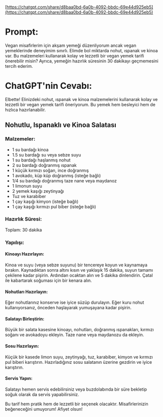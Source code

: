 <link rel="stylesheet" href="style.css" />
<script src="main.js"></script>

[https://chatgpt.com/share/d8baa0bd-6a0b-4092-bbdc-69e44d925eb5](https://chatgpt.com/share/d8baa0bd-6a0b-4092-bbdc-69e44d925eb5)

# Prompt: 
Vegan misafirlerim için akşam yemeği düzenliyorum ancak vegan yemeklerinde deneyimim sınırlı. Elimde bol miktarda nohut, ıspanak ve kinoa var. Bu malzemeleri kullanarak kolay ve lezzetli bir vegan yemek tarifi önerebilir misin? Ayrıca, yemeğin hazırlık süresinin 30 dakikayı geçmemesini tercih ederim.

# ChatGPT'nin Cevabı:
Elbette! Elinizdeki nohut, ıspanak ve kinoa malzemelerini kullanarak kolay ve lezzetli bir vegan yemek tarifi öneriyorum. Bu yemek hem besleyici hem de hızlıca hazırlanabilir.

## Nohutlu, Ispanaklı ve Kinoa Salatası
### Malzemeler:
* 1 su bardağı kinoa
* 1.5 su bardağı su veya sebze suyu
* 1 su bardağı haşlanmış nohut
* 2 su bardağı doğranmış ıspanak
* 1 küçük kırmızı soğan, ince doğranmış
* 1 avokado, küp küp doğranmış (isteğe bağlı)
* 1/4 su bardağı doğranmış taze nane veya maydanoz
* 1 limonun suyu
* 2 yemek kaşığı zeytinyağı
* Tuz ve karabiber
* 1 çay kaşığı kimyon (isteğe bağlı)
* 1 çay kaşığı kırmızı pul biber (isteğe bağlı)

### Hazırlık Süresi:
Toplam: 30 dakika

### Yapılışı:
#### Kinoayı Hazırlayın: 
Kinoa ve suyu (veya sebze suyunu) bir tencereye koyun ve kaynamaya bırakın. Kaynadıktan sonra altını kısın ve yaklaşık 15 dakika, suyun tamamı çekilene kadar pişirin. Ardından ocaktan alın ve 5 dakika dinlendirin. Çatal ile kabartarak soğuması için bir kenara alın.

#### Nohutları Hazırlayın: 
Eğer nohutlarınız konserve ise iyice süzüp durulayın. Eğer kuru nohut kullanıyorsanız, önceden haşlayarak yumuşayana kadar pişirin.

#### Salatayı Birleştirin:
Büyük bir salata kasesine kinoayı, nohutları, doğranmış ıspanakları, kırmızı soğanı ve avokadoyu ekleyin. Taze nane veya maydanozu da ekleyin.

#### Sosu Hazırlayın:
Küçük bir kasede limon suyu, zeytinyağı, tuz, karabiber, kimyon ve kırmızı pul biberi karıştırın. Hazırladığınız sosu salatanın üzerine gezdirin ve iyice karıştırın.

#### Servis Yapın:
Salatayı hemen servis edebilirsiniz veya buzdolabında bir süre bekletip soğuk olarak da servis yapabilirsiniz.

Bu tarif hem pratik hem de lezzetli bir seçenek olacaktır. Misafirlerinizin beğeneceğini umuyorum! Afiyet olsun!
